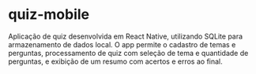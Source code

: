 # quiz-mobile
Aplicação de quiz desenvolvida em React Native, utilizando SQLite para armazenamento de dados local. O app permite o cadastro de temas e perguntas, processamento de quiz com seleção de tema e quantidade de perguntas, e exibição de um resumo com acertos e erros ao final.
